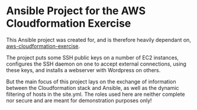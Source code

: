 # Ansible Project for the AWS Cloudformation Exercise
This Ansible project was created for, and is therefore heavily dependant on,
[aws-cloudformation-exercise](https://github.com/gliech/aws-cloudformation-exercise).

The project puts some SSH public keys on a number of EC2 instances, configures
the SSH daemon on one to accept external connections, using these keys, and
installs a webserver with Wordpress on others.

But the main focus of this project lays on the exchange of information between
the Cloudformation stack and Ansible, as well as the dynamic filtering of hosts
in the site.yml. The roles used here are neither complete nor secure and are
meant for demonstration purposes only!
